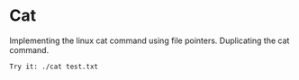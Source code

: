 # Cat

Implementing the linux cat command using file pointers.
Duplicating the cat command.

    Try it: ./cat test.txt
